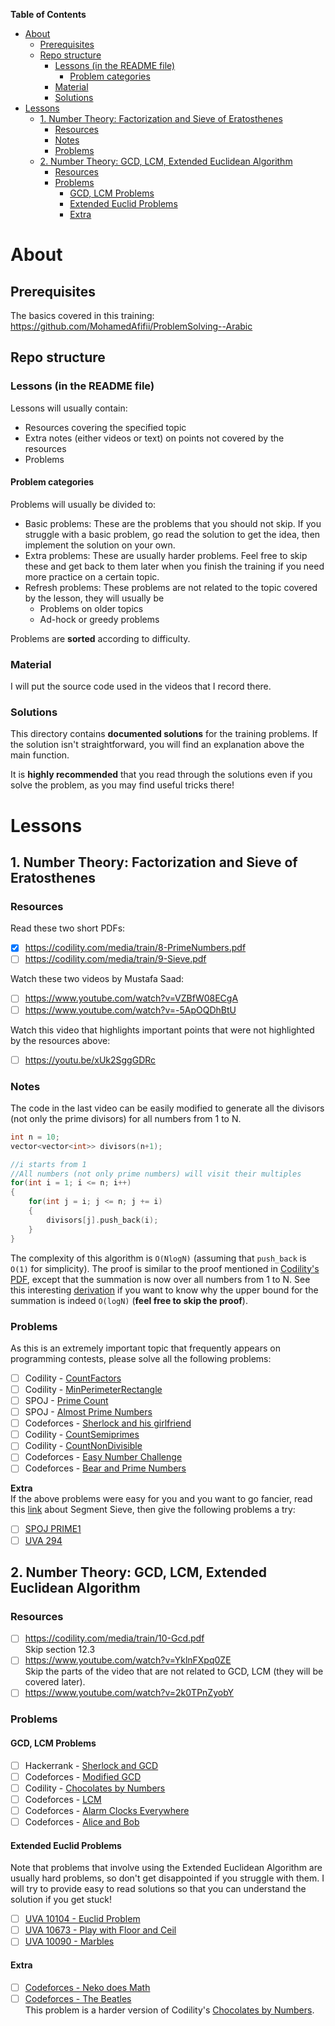 <!-- START doctoc generated TOC please keep comment here to allow auto update -->
<!-- DON'T EDIT THIS SECTION, INSTEAD RE-RUN doctoc TO UPDATE -->
**Table of Contents**

- [About](#about)
  - [Prerequisites](#prerequisites)
  - [Repo structure](#repo-structure)
    - [Lessons (in the README file)](#lessons-in-the-readme-file)
      - [Problem categories](#problem-categories)
    - [Material](#material)
    - [Solutions](#solutions)
- [Lessons](#lessons)
  - [1. Number Theory: Factorization and Sieve of Eratosthenes](#1-number-theory-factorization-and-sieve-of-eratosthenes)
    - [Resources](#resources)
    - [Notes](#notes)
    - [Problems](#problems)
  - [2. Number Theory: GCD, LCM, Extended Euclidean Algorithm](#2-number-theory-gcd-lcm-extended-euclidean-algorithm)
    - [Resources](#resources-1)
    - [Problems](#problems-1)
      - [GCD, LCM Problems](#gcd-lcm-problems)
      - [Extended Euclid Problems](#extended-euclid-problems)
      - [Extra](#extra)

<!-- END doctoc generated TOC please keep comment here to allow auto update -->

# About
## Prerequisites
The basics covered in this training:  
https://github.com/MohamedAfifii/ProblemSolving--Arabic

## Repo structure
### Lessons (in the README file)
Lessons will usually contain:
- Resources covering the specified topic
- Extra notes (either videos or text) on points not covered by the resources
- Problems

#### Problem categories
Problems will usually be divided to:
- Basic problems: These are the problems that you should not skip. If you struggle with a basic problem, go read the solution to get the idea, then implement the solution on your own.
- Extra problems: These are usually harder problems. Feel free to skip these and get back to them later when you finish the training if you need more practice on a certain topic.
- Refresh problems: These problems are not related to the topic covered by the lesson, they will usually be
    - Problems on older topics
    - Ad-hock or greedy problems

Problems are **sorted** according to difficulty.

### Material
I will put the source code used in the videos that I record there.

### Solutions
This directory contains **documented solutions** for the training problems. If the solution isn't straightforward, you will find an explanation above the main function.

It is **highly recommended** that you read through the solutions even if you solve the problem, as you may find useful tricks there!

# Lessons
## 1. Number Theory: Factorization and Sieve of Eratosthenes

### Resources
Read these two short PDFs:
- [x] https://codility.com/media/train/8-PrimeNumbers.pdf
- [ ] https://codility.com/media/train/9-Sieve.pdf

Watch these two videos by Mustafa Saad:
- [ ] https://www.youtube.com/watch?v=VZBfW08ECgA
- [ ] https://www.youtube.com/watch?v=-5ApOQDhBtU

Watch this video that highlights important points that were not highlighted by the resources above:  
- [ ] https://youtu.be/xUk2SggGDRc

### Notes
The code in the last video can be easily modified to generate all the divisors (not only the prime divisors) for all numbers from 1 to N.
```CPP
int n = 10;
vector<vector<int>> divisors(n+1);

//i starts from 1
//All numbers (not only prime numbers) will visit their multiples
for(int i = 1; i <= n; i++)    
{
    for(int j = i; j <= n; j += i)
    {
        divisors[j].push_back(i);
    }
}
```
The complexity of this algorithm is `O(NlogN)` (assuming that `push_back` is `O(1)` for simplicity). The proof is similar to the proof mentioned in [Codility's PDF](https://codility.com/media/train/9-Sieve.pdf), except that the summation is now over all numbers from 1 to N. See this interesting [derivation](https://stackoverflow.com/questions/25905118/finding-big-o-of-the-harmonic-series) if you want to know why the upper bound for the summation is indeed `O(logN)` (**feel free to skip the proof**).


### Problems
As this is an extremely important topic that frequently appears on programming contests, please solve all the following problems:
- [ ] Codility - [CountFactors](https://app.codility.com/programmers/lessons/10-prime_and_composite_numbers/count_factors/)
- [ ] Codility - [MinPerimeterRectangle](https://app.codility.com/programmers/lessons/10-prime_and_composite_numbers/min_perimeter_rectangle/)
- [ ] SPOJ - [Prime Count](http://www.spoj.com/problems/PCOUNT/)
- [ ] SPOJ - [Almost Prime Numbers](http://www.spoj.com/problems/KPRIMES/)
- [ ] Codeforces - [Sherlock and his girlfriend](http://codeforces.com/problemset/problem/776/B)
- [ ] Codility - [CountSemiprimes](https://app.codility.com/programmers/lessons/11-sieve_of_eratosthenes/count_semiprimes/)
- [ ] Codility - [CountNonDivisible](https://app.codility.com/programmers/lessons/11-sieve_of_eratosthenes/count_non_divisible/)
- [ ] Codeforces - [Easy Number Challenge](http://codeforces.com/problemset/problem/236/B)
- [ ] Codeforces - [Bear and Prime Numbers](http://codeforces.com/problemset/problem/385/C)

**Extra**  
If the above problems were easy for you and you want to go fancier, read this [link](https://www.geeksforgeeks.org/segmented-sieve/) about Segment Sieve, then give the following problems a try:
- [ ] [SPOJ PRIME1](https://www.spoj.com/problems/PRIME1/)
- [ ] [UVA 294](https://uva.onlinejudge.org/index.php?option=com_onlinejudge&Itemid=8&page=show_problem&problem=230)

## 2. Number Theory: GCD, LCM, Extended Euclidean Algorithm
### Resources
- [ ] https://codility.com/media/train/10-Gcd.pdf  
Skip section 12.3
- [ ] https://www.youtube.com/watch?v=YklnFXpq0ZE  
Skip the parts of the video that are not related to GCD, LCM (they will be covered later).
- [ ] https://www.youtube.com/watch?v=2k0TPnZyobY

### Problems
#### GCD, LCM Problems
- [ ] Hackerrank - [Sherlock and GCD](https://www.hackerrank.com/challenges/sherlock-and-gcd/problem)
- [ ] Codeforces - [Modified GCD](https://codeforces.com/problemset/problem/75/C)
- [ ] Codility - [Chocolates by Numbers](https://app.codility.com/programmers/lessons/12-euclidean_algorithm/chocolates_by_numbers/)
- [ ] Codeforces - [LCM](https://codeforces.com/problemset/problem/1068/B)
- [ ] Codeforces - [Alarm Clocks Everywhere](https://codeforces.com/contest/1155/problem/C)
- [ ] Codeforces - [Alice and Bob](https://codeforces.com/problemset/problem/347/C)

#### Extended Euclid Problems
Note that problems that involve using the Extended Euclidean Algorithm are usually hard problems, so don't get disappointed if you struggle with them. I will try to provide easy to read solutions so that you can understand the solution if you get stuck!
- [ ] [UVA 10104 - Euclid Problem](http://uva.onlinejudge.org/index.php?option=com_onlinejudge&Itemid=8&category=24&page=show_problem&problem=1045)
- [ ] [UVA 10673 - Play with Floor and Ceil](http://uva.onlinejudge.org/index.php?option=com_onlinejudge&Itemid=8&category=24&page=show_problem&problem=1614)
- [ ] [UVA 10090 - Marbles](http://uva.onlinejudge.org/index.php?option=com_onlinejudge&Itemid=8&category=24&page=show_problem&problem=1031)

#### Extra
- [ ] [Codeforces - Neko does Math](https://codeforces.com/problemset/problem/1152/C)
- [ ] [Codeforces - The Beatles](https://codeforces.com/contest/1143/problem/D)  
This problem is a harder version of Codility's [Chocolates by Numbers](https://app.codility.com/programmers/lessons/12-euclidean_algorithm/chocolates_by_numbers/).
